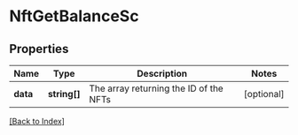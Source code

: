 # NftGetBalanceSc

## Properties

Name | Type | Description | Notes
------------ | ------------- | ------------- | -------------
**data** | **string[]** | The array returning the ID of the NFTs | [optional]

[[Back to Index]](../index.md)
